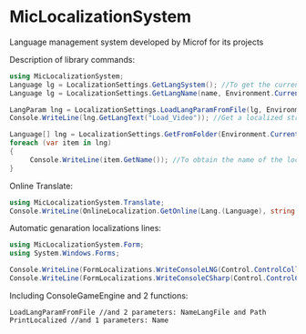 # MicLocalizationSystem
Language management system developed by Microf for its projects

Description of library commands:
```C#
using MicLocalizationSystem;
Language lg = LocalizationSettings.GetLangSystem(); //To get the current system language
Language lg = LocalizationSettings.GetLangName(name, Environment.CurrentDirectory + "\\Localization\\");//Get a localized file name

LangParam lng = LocalizationSettings.LoadLangParamFromFile(lg, Environment.CurrentDirectory + "\\Localization\\"); //Download the localization files for the desired language and from the required folder.
Console.WriteLine(lng.GetLangText("Load_Video")); //Get a localized string with the name

Language[] lng = LocalizationSettings.GetFromFolder(Environment.CurrentDirectory + "\\Localization\\");//Get an array of all localization files
foreach (var item in lng)
{
     Console.WriteLine(item.GetName()); //To obtain the name of the localized file     
}
```
Online Translate:
```C#
using MicLocalizationSystem.Translate;
Console.WriteLine(OnlineLocalization.GetOnline(Lang.(Language), string Text)); //Get a localized string with Internet connection
```

Automatic genaration localizations lines:
```C#
using MicLocalizationSystem.Form;
using System.Windows.Forms;

Console.WriteLine(FormLocalizations.WriteConsoleLNG(Control.ControlCollection Controls));
Console.WriteLine(FormLocalizations.WriteConsoleCSharp(Control.ControlCollection Controls));
```

Including ConsoleGameEngine and 2 functions:
```GAM
LoadLangParamFromFile //and 2 parameters: NameLangFile and Path
PrintLocalized //and 1 parameters: Name
```

